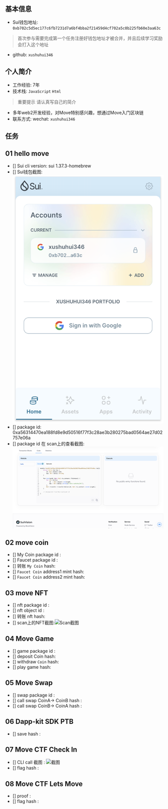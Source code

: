 ## 基本信息
- Sui钱包地址: `0xb702c5d5ec177c6fb7231d7a6bf4bba2f21459d4cf702a5c0b225fb60e3aa63c`
> 首次参与需要完成第一个任务注册好钱包地址才被合并，并且后续学习奖励会打入这个地址
- github: `xushuhui346`

## 个人简介
- 工作经验: 7年
- 技术栈: `JavaScript` `Html`
> 重要提示 请认真写自己的简介
- 多年web2开发经验，对Move特别感兴趣，想通过Move入门区块链
- 联系方式: wechat: `xushuhui346` 

## 任务

##   01 hello move  
- [] Sui cli version: sui 1.37.3-homebrew
- [] Sui钱包截图: ![Sui钱包截图](./images/sui钱包截图.png)
- [] package id: 0xa56314470ea188fd8e9d50516f77f3c28ae3b280275bad0564ae27d02757e06a
- [] package id 在 scan上的查看截图:![Scan截图](./images/helloMove截图.png)

##   02 move coin
- [] My Coin package id : 
- [] Faucet package id : 
- [] 转账 `My Coin` hash:
- [] `Faucet Coin` address1 mint hash:
- [] `Faucet Coin` address2 mint hash:

##   03 move NFT
- [] nft package id :
- [] nft object id : 
- [] 转账 nft  hash:
- [] scan上的NFT截图:![Scan截图](./images/你的图片地址)

##   04 Move Game
- [] game package id :
- [] deposit Coin hash:
- [] withdraw `Coin` hash:
- [] play game hash:

##   05 Move Swap
- [] swap package id :
- [] call swap CoinA-> CoinB  hash :
- [] call swap CoinB-> CoinA  hash :

##   06 Dapp-kit SDK PTB
- [] save hash :

##   07 Move CTF Check In
- [] CLI call 截图 : ![截图](./images/你的图片地址)
- [] flag hash :

##   08 Move CTF Lets Move
- [] proof : 
- [] flag hash :

